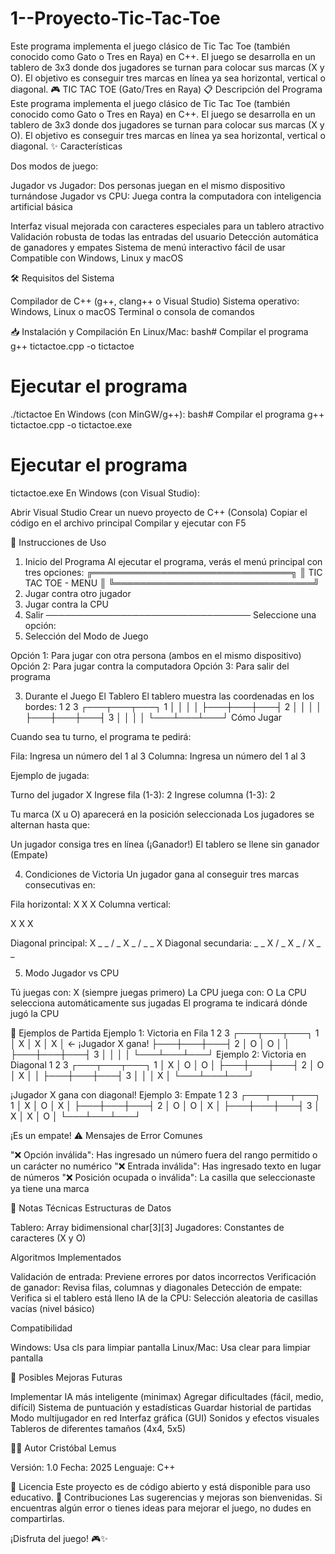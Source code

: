 # 1--Proyecto-Tic-Tac-Toe
Este programa implementa el juego clásico de Tic Tac Toe (también conocido como Gato o Tres en Raya) en C++. El juego se desarrolla en un tablero de 3x3 donde dos jugadores se turnan para colocar sus marcas (X y O). El objetivo es conseguir tres marcas en línea ya sea horizontal, vertical o diagonal.
🎮 TIC TAC TOE (Gato/Tres en Raya)
📋 Descripción del Programa
Este programa implementa el juego clásico de Tic Tac Toe (también conocido como Gato o Tres en Raya) en C++. El juego se desarrolla en un tablero de 3x3 donde dos jugadores se turnan para colocar sus marcas (X y O). El objetivo es conseguir tres marcas en línea ya sea horizontal, vertical o diagonal.
✨ Características

Dos modos de juego:

Jugador vs Jugador: Dos personas juegan en el mismo dispositivo turnándose
Jugador vs CPU: Juega contra la computadora con inteligencia artificial básica


Interfaz visual mejorada con caracteres especiales para un tablero atractivo
Validación robusta de todas las entradas del usuario
Detección automática de ganadores y empates
Sistema de menú interactivo fácil de usar
Compatible con Windows, Linux y macOS

🛠️ Requisitos del Sistema

Compilador de C++ (g++, clang++ o Visual Studio)
Sistema operativo: Windows, Linux o macOS
Terminal o consola de comandos

📥 Instalación y Compilación
En Linux/Mac:
bash# Compilar el programa
g++ tictactoe.cpp -o tictactoe

# Ejecutar el programa
./tictactoe
En Windows (con MinGW/g++):
bash# Compilar el programa
g++ tictactoe.cpp -o tictactoe.exe

# Ejecutar el programa
tictactoe.exe
En Windows (con Visual Studio):

Abrir Visual Studio
Crear un nuevo proyecto de C++ (Consola)
Copiar el código en el archivo principal
Compilar y ejecutar con F5

🎯 Instrucciones de Uso
1. Inicio del Programa
Al ejecutar el programa, verás el menú principal con tres opciones:
╔════════════════════════════════╗
║     TIC TAC TOE - MENU        ║
╚════════════════════════════════╝
  1. Jugar contra otro jugador
  2. Jugar contra la CPU
  3. Salir
─────────────────────────────────
  Seleccione una opción:
2. Selección del Modo de Juego

Opción 1: Para jugar con otra persona (ambos en el mismo dispositivo)
Opción 2: Para jugar contra la computadora
Opción 3: Para salir del programa

3. Durante el Juego
El Tablero
El tablero muestra las coordenadas en los bordes:
     1   2   3
   ┌───┬───┬───┐
 1 │   │   │   │
   ├───┼───┼───┤
 2 │   │   │   │
   ├───┼───┼───┤
 3 │   │   │   │
   └───┴───┴───┘
Cómo Jugar

Cuando sea tu turno, el programa te pedirá:

Fila: Ingresa un número del 1 al 3
Columna: Ingresa un número del 1 al 3


Ejemplo de jugada:

   Turno del jugador X
   Ingrese fila (1-3): 2
   Ingrese columna (1-3): 2

Tu marca (X u O) aparecerá en la posición seleccionada
Los jugadores se alternan hasta que:

Un jugador consiga tres en línea (¡Ganador!)
El tablero se llene sin ganador (Empate)



4. Condiciones de Victoria
Un jugador gana al conseguir tres marcas consecutivas en:

Fila horizontal: X X X
Columna vertical:

  X
  X
  X

Diagonal principal: X _ _ / _ X _ / _ _ X
Diagonal secundaria: _ _ X / _ X _ / X _ _

5. Modo Jugador vs CPU

Tú juegas con: X (siempre juegas primero)
La CPU juega con: O
La CPU selecciona automáticamente sus jugadas
El programa te indicará dónde jugó la CPU

🎲 Ejemplos de Partida
Ejemplo 1: Victoria en Fila
     1   2   3
   ┌───┬───┬───┐
 1 │ X │ X │ X │  ← ¡Jugador X gana!
   ├───┼───┼───┤
 2 │ O │ O │   │
   ├───┼───┼───┤
 3 │   │   │   │
   └───┴───┴───┘
Ejemplo 2: Victoria en Diagonal
     1   2   3
   ┌───┬───┬───┐
 1 │ X │ O │ O │
   ├───┼───┼───┤
 2 │ O │ X │   │
   ├───┼───┼───┤
 3 │   │   │ X │
   └───┴───┴───┘
   
¡Jugador X gana con diagonal!
Ejemplo 3: Empate
     1   2   3
   ┌───┬───┬───┐
 1 │ X │ O │ X │
   ├───┼───┼───┤
 2 │ O │ O │ X │
   ├───┼───┼───┤
 3 │ X │ X │ O │
   └───┴───┴───┘
   
¡Es un empate!
⚠️ Mensajes de Error Comunes

"❌ Opción inválida": Has ingresado un número fuera del rango permitido o un carácter no numérico
"❌ Entrada inválida": Has ingresado texto en lugar de números
"❌ Posición ocupada o inválida": La casilla que seleccionaste ya tiene una marca

🔧 Notas Técnicas
Estructuras de Datos

Tablero: Array bidimensional char[3][3]
Jugadores: Constantes de caracteres (X y O)

Algoritmos Implementados

Validación de entrada: Previene errores por datos incorrectos
Verificación de ganador: Revisa filas, columnas y diagonales
Detección de empate: Verifica si el tablero está lleno
IA de la CPU: Selección aleatoria de casillas vacías (nivel básico)

Compatibilidad

Windows: Usa cls para limpiar pantalla
Linux/Mac: Usa clear para limpiar pantalla

🚀 Posibles Mejoras Futuras

 Implementar IA más inteligente (minimax)
 Agregar dificultades (fácil, medio, difícil)
 Sistema de puntuación y estadísticas
 Guardar historial de partidas
 Modo multijugador en red
 Interfaz gráfica (GUI)
 Sonidos y efectos visuales
 Tableros de diferentes tamaños (4x4, 5x5)

👨‍💻 Autor
Cristóbal Lemus

Versión: 1.0
Fecha: 2025
Lenguaje: C++

📄 Licencia
Este proyecto es de código abierto y está disponible para uso educativo.
🤝 Contribuciones
Las sugerencias y mejoras son bienvenidas. Si encuentras algún error o tienes ideas para mejorar el juego, no dudes en compartirlas.

¡Disfruta del juego! 🎮✨
